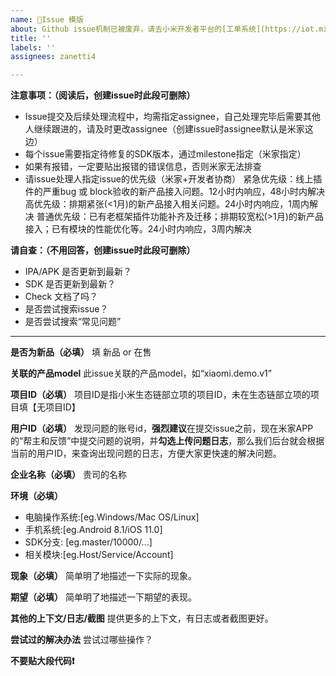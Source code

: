 ```yaml
---
name: 📝Issue 模版
about: Github issue机制已被废弃，请去小米开发者平台的[工单系统](https://iot.mi.com/fe-op/personalCenter/feedback)提工单，点击[查看详情](https://github.com/MiEcosystem/miot-plugin-sdk/issues/1623)。
title: ''
labels: ''
assignees: zanetti4

---
```

**注意事项：（阅读后，创建issue时此段可删除）**
- Issue提交及后续处理流程中，均需指定assignee，自己处理完毕后需要其他人继续跟进的，请及时更改assignee（创建issue时assignee默认是米家这边）
- 每个issue需要指定待修复的SDK版本，通过milestone指定（米家指定）
- 如果有报错，一定要贴出报错的错误信息，否则米家无法排查
- 请issue处理人指定issue的优先级（米家+开发者协商）
    紧急优先级：线上插件的严重bug 或 block验收的新产品接入问题。12小时内响应，48小时内解决
    高优先级：排期紧张(<1月)的新产品接入相关问题。24小时内响应，1周内解决
    普通优先级：已有老框架插件功能补齐及迁移；排期较宽松(>1月)的新产品接入；已有模块的性能优化等。24小时内响应，3周内解决

**请自查：（不用回答，创建issue时此段可删除）**
- IPA/APK 是否更新到最新？
- SDK 是否更新到最新？
- Check 文档了吗？
- 是否尝试搜索issue？
- 是否尝试搜索“常见问题”

---
**是否为新品（必填）**
填 新品 or 在售

**关联的产品model**
此issue关联的产品model，如“xiaomi.demo.v1”

**项目ID（必填）**
项目ID是指小米生态链部立项的项目ID，未在生态链部立项的项目填【无项目ID】

**用户ID（必填）**
发现问题的账号id，**强烈建议**在提交issue之前，现在米家APP的“帮主和反馈”中提交问题的说明，并**勾选上传问题日志**，那么我们后台就会根据
当前的用户ID，来查询出现问题的日志，方便大家更快速的解决问题。

**企业名称（必填）**
贵司的名称

**环境（必填）**
- 电脑操作系统:[eg.Windows/Mac OS/Linux]
- 手机系统:[eg.Android 8.1/iOS 11.0]
- SDK分支: [eg.master/10000/...]
- 相关模块:[eg.Host/Service/Account]

**现象（必填）**
简单明了地描述一下实际的现象。

**期望（必填）**
简单明了地描述一下期望的表现。

**其他的上下文/日志/截图**
提供更多的上下文，有日志或者截图更好。

**尝试过的解决办法**
尝试过哪些操作？

**不要贴大段代码❗️**
